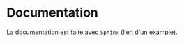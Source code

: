 # Documentation

La documentation est faite avec `Sphinx` [(lien d'un example)](https://medium.com/@richdayandnight/a-simple-tutorial-on-how-to-document-your-python-project-using-sphinx-and-rinohtype-177c22a15b5b).





